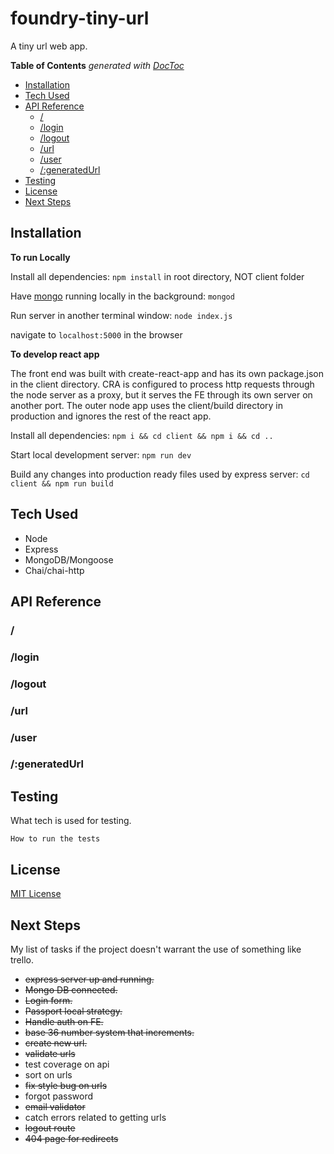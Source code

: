# foundry-tiny-url

A tiny url web app.

<!-- START doctoc generated TOC please keep comment here to allow auto update -->
<!-- DON'T EDIT THIS SECTION, INSTEAD RE-RUN doctoc TO UPDATE -->
**Table of Contents**  *generated with [DocToc](https://github.com/thlorenz/doctoc)*

- [Installation](#installation)
- [Tech Used](#tech-used)
- [API Reference](#api-reference)
  - [/](#)
  - [/login](#login)
  - [/logout](#logout)
  - [/url](#url)
  - [/user](#user)
  - [/:generatedUrl](#generatedurl)
- [Testing](#testing)
- [License](#license)
- [Next Steps](#next-steps)

<!-- END doctoc generated TOC please keep comment here to allow auto update -->

## Installation

**To run Locally**

Install all dependencies:
`npm install` in root directory, NOT client folder

Have [mongo](https://docs.mongodb.com/manual/tutorial/install-mongodb-on-os-x/) running locally in the background:
`mongod`

Run server in another terminal window:
`node index.js`

navigate to `localhost:5000` in the browser

**To develop react app**

The front end was built with create-react-app and has its own package.json in the client directory. CRA is configured to process http requests through the node server as a proxy, but it serves the FE through its own server on another port. The outer node app uses the client/build directory in production and ignores the rest of the react app.

Install all dependencies:
`npm i && cd client && npm i && cd ..`

Start local development server:
`npm run dev`

Build any changes into production ready files used by express server:
`cd client && npm run build`

## Tech Used

- Node
- Express
- MongoDB/Mongoose
- Chai/chai-http

## API Reference

### /

### /login

### /logout

### /url

### /user

### /:generatedUrl

## Testing

What tech is used for testing.

`How to run the tests`

## License

[MIT License](./LICENSE)

## Next Steps

My list of tasks if the project doesn't warrant the use of something like trello.

- ~~express server up and running.~~
- ~~Mongo DB connected.~~
- ~~Login form.~~
- ~~Passport local strategy.~~
- ~~Handle auth on FE.~~
- ~~base 36 number system that increments.~~
- ~~create new url.~~
- ~~validate urls~~
- test coverage on api
- sort on urls
- ~~fix style bug on urls~~
- forgot password
- ~~email validator~~
- catch errors related to getting urls
- ~~logout route~~
- ~~404 page for redirects~~
